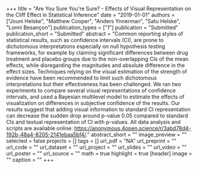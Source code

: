 +++
title = "Are You Sure You're Sure? - Effects of Visual Representation on the Cliff Effect in Statistical Inference"
date = "2019-01-01"
authors = ["Jouni Helske", "Matthew Cooper", "Anders Ynnerman", "Satu Helske", "Lonni Besançon"]
publication_types = ["1"]
publication = "Submitted"
publication_short = "Submitted"
abstract = "Common reporting styles of statistical results, such as confidence intervals (CI), are prone to dichotomous interpretations especially on null hypothesis testing frameworks, for example by claiming significant differences between drug treatment and placebo groups due to the non-overlapping CIs of the mean effects, while disregarding the magnitudes and absolute difference in the effect sizes. Techniques relying on the visual estimation of the strength of evidence have been recommended to limit such dichotomous interpretations but their effectiveness has been challenged. We ran two experiments to compare several visual representations of confidence intervals, and used a Bayesian multilevel model to estimate the effects of visualization on differences in subjective confidence of the results. Our results suggest that adding visual information to standard CI representation can decrease the sudden drop around p-value 0.05 compared to standard CIs and textual representation of CI with p-values. All data analysis and scripts are available online: https://anonymous.4open.science/r/3abd78d4-192b-48a4-8205-2141ebaa5bf4/."
abstract_short = ""
image_preview = ""
selected = false
projects = []
tags = []
url_pdf = "NA"
url_preprint = ""
url_code = ""
url_dataset = ""
url_project = ""
url_slides = ""
url_video = ""
url_poster = ""
url_source = ""
math = true
highlight = true
[header]
image = ""
caption = ""
+++
